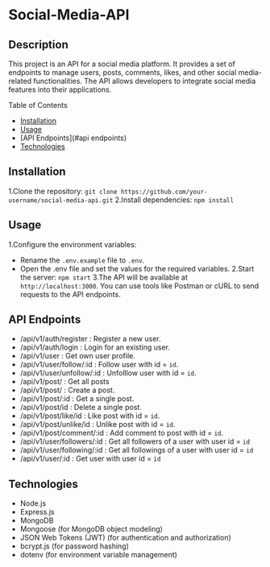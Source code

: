 # Social-Media-API
## Description
This project is an API for a social media platform. It provides a set of endpoints to manage users, posts, comments, likes, and other social media-related functionalities. The API allows developers to integrate social media features into their applications.

Table of Contents
- [Installation](#installation)
- [Usage](#usage)
- [API Endpoints](#api endpoints)
- [Technologies](#technologies)

## Installation
1.Clone the repository: `git clone https://github.com/your-username/social-media-api.git`
2.Install dependencies: `npm install`

## Usage
1.Configure the environment variables:
  - Rename the `.env.example` file to `.env`.
  - Open the .env file and set the values for the required variables.
2.Start the server: `npm start`
3.The API will be available at `http://localhost:3000`. You can use tools like Postman or cURL to send requests to the API endpoints.

## API Endpoints
- /api/v1/auth/register : Register a new user.
- /api/v1/auth/login : Login for an existing user.
- /api/v1/user : Get own user profile.
- /api/v1/user/follow/:id : Follow user with id = `id`.
- /api/v1/user/unfollow/:id : Unfolllow user with id = `id`.
- /api/v1/post/ : Get all posts
- /api/v1/post/ : Create a post.
- /api/v1/post/:id : Get a single post.
- /api/v1/post/id : Delete a single post.
- /api/v1/post/like/id : Like post with id = `id`.
- /api/v1/post/unlike/id : Unlike post with id = `id`.
- /api/v1/post/comment/:id : Add comment to post with id = `id`.
- /api/v1/user/followers/:id : Get all followers of a user with user id = `id`
- /api/v1/user/following/:id : Get all followings of a user with user id = `id`
- /api/v1/user/:id : Get user with user id = `id`

## Technologies
- Node.js
- Express.js
- MongoDB 
- Mongoose (for MongoDB object modeling)
- JSON Web Tokens (JWT) (for authentication and authorization)
- bcrypt.js (for password hashing)
- dotenv (for environment variable management)


